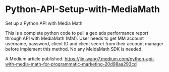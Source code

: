 # Python-API-Setup-with-MediaMath
Set up a Python API with Media Math

This is a complete python code to pull a geo ads performance report through API with MediaMath (MM). User needs to get MM account username, password, client ID and client secret from their account manager before implement this method. No any MeidaMath SDK is needed.

A Medium article published. https://jin-wang7.medium.com/python-api-with-media-math-for-programmatic-marketing-20d98aa293cd 
